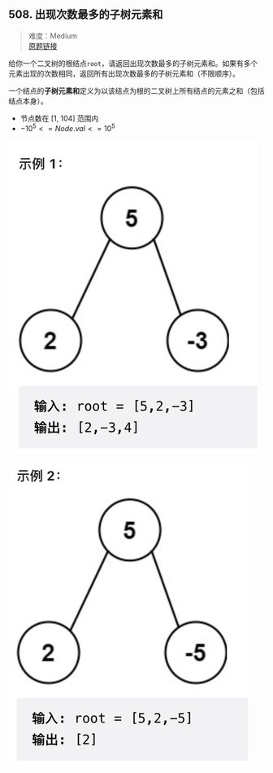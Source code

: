 ## 508. 出现次数最多的子树元素和
> 难度：Medium \
> [原题链接](https://leetcode.cn/problems/most-frequent-subtree-sum)

给你一个二叉树的根结点`root`，请返回出现次数最多的子树元素和。如果有多个元素出现的次数相同，返回所有出现次数最多的子树元素和（不限顺序）。

一个结点的**子树元素和**定义为以该结点为根的二叉树上所有结点的元素之和（包括结点本身）。

* 节点数在 [1, 104] 范围内
* $-10^5 <= Node.val <= 10^5$

![示例1](pic/ex1.png)

![示例2](pic/ex2.png)